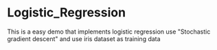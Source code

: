 # Logistic_Regression
This is a easy demo that implements logistic regression use "Stochastic gradient descent" and use iris dataset as training data
